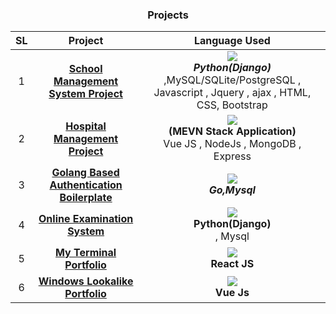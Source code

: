 
<style>
    .desc{
        align-items:center;display:flex;flex-direction:column
    }
    .center{
        text-align:center;
    }
</style>
<h3 class="center">

Projects

</h3>

|SL  | Project        | Language Used   |
|:--:| :-----------: | :-----------: |
|1   | [**School Management System Project**](#)        |<div class="desc"> <img src="https://img.icons8.com/color/20/000000/python--v1.png"/> ***Python(Django)*** ,MySQL/SQLite/PostgreSQL , Javascript , Jquery , ajax , HTML, CSS, Bootstrap  </div>       |
|2   |[**Hospital Management Project**](#)     |<div class="desc"><img src="https://img.icons8.com/color/20/000000/vue-js.png"/>  **(MEVN Stack Application)** Vue JS , NodeJs , MongoDB , Express</div>         |
|3| [**Golang Based Authentication Boilerplate**]((https://github.com/fahimaloy/goFiberAuth))|<div class="desc"><img src="https://img.icons8.com/color/20/000000/golang.png"/>***Go,Mysql***</div> |
|4|[**Online Examination System**](#)| <div class="desc"> <img src="https://img.icons8.com/color/20/000000/python--v1.png"/>**Python(Django)**, Mysql|
|5| [**My Terminal Portfolio**]() | <div class="desc"><img src="https://img.icons8.com/officel/20/000000/react.png"/> **React JS** </div>|
|6| [**Windows Lookalike Portfolio**]() | <div class="desc"><img src="https://img.icons8.com/color/20/000000/vue-js.png"/> **Vue Js** </div>|

